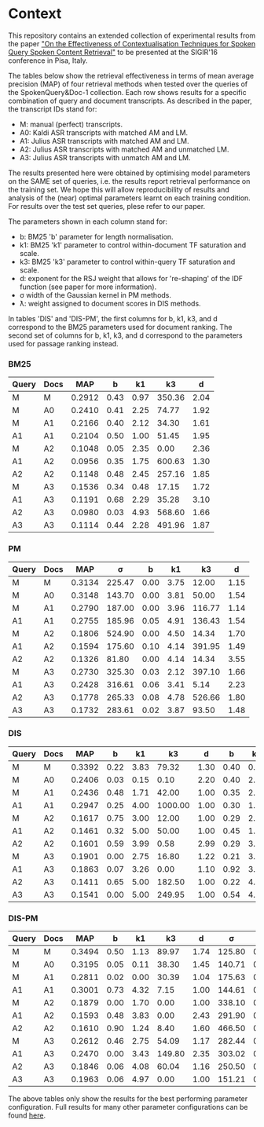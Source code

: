 # Context

This repository contains an extended collection of experimental results from the paper ["On the Effectiveness of Contextualisation Techniques for Spoken Query Spoken Content Retrieval"](http://dl.acm.org/citation.cfm?doid=2911451.2914730) to be presented at the SIGIR'16 conference in Pisa, Italy.

The tables below show the retrieval effectiveness in terms of mean average precision (MAP) of four retrieval methods when tested over the queries of the SpokenQuery&Doc-1 collection. Each row shows results for a specific combination of query and document transcripts. As described in the paper, the transcript IDs stand for:
  * M: manual (perfect) transcripts.
  * A0: Kaldi ASR transcripts with matched AM and LM.
  * A1: Julius ASR transcripts with matched AM and LM.
  * A2: Julius ASR transcripts with matched AM and unmatched LM.
  * A3: Julius ASR transcripts with unmatch AM and LM.

The results presented here were obtained by optimising model parameters on the SAME set of queries, i.e. the results report retrieval performance on the training set. We hope this will allow reproducibility of results and analysis of the (near) optimal parameters learnt on each training condition. For results over the test set queries, plese refer to our paper.

The parameters shown in each column stand for:
  * b: BM25 'b' parameter for length normalisation.
  * k1: BM25 'k1' parameter to control within-document TF saturation and scale.
  * k3: BM25 'k3' parameter to control within-query TF saturation and scale.
  * d: exponent for the RSJ weight that allows for 're-shaping' of the IDF function (see paper for more information).
  * &#963; width of the Gaussian kernel in PM methods.
  * &#411;: weight assigned to document scores in DIS methods.

In tables 'DIS' and 'DIS-PM', the first columns for b, k1, k3, and d correspond to the BM25 parameters used for document ranking. The second set of columns for b, k1, k3, and d correspond to the parameters used for passage ranking instead.


### BM25

|Query|Docs|MAP|b|k1|k3|d|
|---|---|---|---|---|---|---|
|M|M|0.2912|0.43|0.97|350.36|2.04|
|M|A0|0.2410|0.41|2.25|74.77|1.92|
|M|A1|0.2166|0.40|2.12|34.30|1.61|
|A1|A1|0.2104|0.50|1.00|51.45|1.95|
|M|A2|0.1048|0.05|2.35|0.00|2.36|
|A1|A2|0.0956|0.35|1.75|600.63|1.30|
|A2|A2|0.1148|0.48|2.45|257.16|1.85|
|M|A3|0.1536|0.34|0.48|17.15|1.72|
|A1|A3|0.1191|0.68|2.29|35.28|3.10|
|A2|A3|0.0980|0.03|4.93|568.60|1.66|
|A3|A3|0.1114|0.44|2.28|491.96|1.87|


### PM

|Query|Docs|MAP|&#963;|b|k1|k3|d|
|---|---|---|---|---|---|---|---|
|M|M|0.3134|225.47|0.00|3.75|12.00|1.15|
|M|A0|0.3148|143.70|0.00|3.81|50.00|1.54|
|M|A1|0.2790|187.00|0.00|3.96|116.77|1.14|
|A1|A1|0.2755|185.96|0.05|4.91|136.43|1.54|
|M|A2|0.1806|524.90|0.00|4.50|14.34|1.70|
|A1|A2|0.1594|175.60|0.10|4.14|391.95|1.49|
|A2|A2|0.1326|81.80|0.00|4.14|14.34|3.55|
|M|A3|0.2730|325.30|0.03|2.12|397.10|1.66|
|A1|A3|0.2428|316.61|0.06|3.41|5.14|2.23|
|A2|A3|0.1778|265.33|0.08|4.78|526.66|1.80|
|A3|A3|0.1732|283.61|0.02|3.87|93.50|1.48|

### DIS

|Query|Docs|MAP|b|k1|k3|d|b|k1|k3|d|&#411;|
|---|---|---|---|---|---|---|---|---|---|---|---|
|M|M|0.3392|0.22|3.83|79.32|1.30|0.40|0.98|683.92|2.05|0.59|
|M|A0|0.2406|0.03|0.15|0.10|2.20|0.40|2.27|197.64|1.93|0.03|
|M|A1|0.2436|0.48|1.71|42.00|1.00|0.35|2.19|772.48|1.33|0.58|
|A1|A1|0.2947|0.25|4.00|1000.00|1.00|0.30|1.75|100.00|1.35|0.66|
|M|A2|0.1617|0.75|3.00|12.00|1.00|0.29|2.29|168.20|1.00|0.66|
|A1|A2|0.1461|0.32|5.00|50.00|1.00|0.45|1.25|592.36|1.45|0.70|
|A2|A2|0.1601|0.59|3.99|0.58|2.99|0.29|3.54|136.88|2.80|0.55|
|M|A3|0.1901|0.00|2.75|16.80|1.22|0.21|3.50|200.00|1.45|0.62|
|A1|A3|0.1863|0.07|3.26|0.00|1.10|0.92|3.00|104.12|2.04|0.70|
|A2|A3|0.1411|0.65|5.00|182.50|1.00|0.22|4.91|217.50|1.15|0.51|
|A3|A3|0.1541|0.00|5.00|249.95|1.00|0.54|4.25|50.00|2.05|0.97|

### DIS-PM

|Query|Docs|MAP|b|k1|k3|d|&#963;|b|k1|k3|d|&#411;|
|---|---|---|---|---|---|---|---|---|---|---|---|---|
|M|M|0.3494|0.50|1.13|89.97|1.74|125.80|0.00|4.72|100.00|1.10|0.43|
|M|A0|0.3195|0.05|0.11|38.30|1.45|140.71|0.03|3.61|96.91|1.45|0.06|
|M|A1|0.2811|0.02|0.00|30.39|1.04|175.63|0.00|4.24|336.40|1.26|0.05|
|A1|A1|0.3001|0.73|4.32|7.15|1.00|144.61|0.11|5.00|211.89|1.00|0.30|
|M|A2|0.1879|0.00|1.70|0.00|1.00|338.10|0.06|3.90|8.51|1.10|0.36|
|A1|A2|0.1593|0.48|3.83|0.00|2.43|291.90|0.05|3.00|99.18|1.00|0.25|
|A2|A2|0.1610|0.90|1.24|8.40|1.60|466.50|0.00|4.25|99.75|1.59|0.50|
|M|A3|0.2612|0.46|2.75|54.09|1.17|282.44|0.04|4.14|7.71|1.47|0.00|
|A1|A3|0.2470|0.00|3.43|149.80|2.35|303.02|0.06|4.04|6.45|1.39|0.47|
|A2|A3|0.1846|0.06|4.08|60.04|1.16|250.50|0.07|4.87|142.41|1.04|0.50|
|A3|A3|0.1963|0.06|4.97|0.00|1.00|151.21|0.08|4.85|142.50|1.89|0.45|

The above tables only show the results for the best performing parameter configuration. Full results for many other parameter configurations can be found [here](https://drive.google.com/folderview?id=0B2PA0zyoxr0rTFlSRUwwdzgyUWc&usp=sharing).


